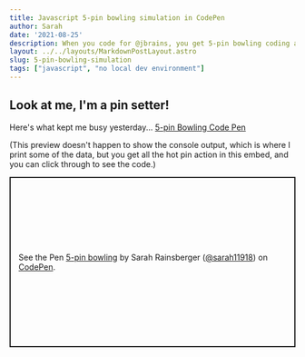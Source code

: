 ```yaml
---
title: Javascript 5-pin bowling simulation in CodePen
author: Sarah
date: '2021-08-25'
description: When you code for @jbrains, you get 5-pin bowling coding assignments!
layout: ../../layouts/MarkdownPostLayout.astro
slug: 5-pin-bowling-simulation
tags: ["javascript", "no local dev environment"]
---
```

## Look at me, I'm a pin setter!

Here's what kept me busy yesterday... [5-pin Bowling Code Pen](https://codepen.io/sarah11918/pen/rNwNEBL)

(This preview doesn't happen to show the console output, which is where I print some of the data, but you get all the hot pin action in this embed, and you can click through to see the code.)

<p class="codepen" data-height="400" data-default-tab="html,result" data-slug-hash="rNwNEBL" data-user="sarah11918" style="height: 300px; box-sizing: border-box; display: flex; align-items: center; justify-content: center; border: 2px solid; margin: 1em 0; padding: 1em;">
  <span>See the Pen <a href="https://codepen.io/sarah11918/pen/rNwNEBL">
  5-pin bowling</a> by Sarah Rainsberger (<a href="https://codepen.io/sarah11918">@sarah11918</a>)
  on <a href="https://codepen.io">CodePen</a>.</span>
</p>
<script async src="https://cpwebassets.codepen.io/assets/embed/ei.js"></script>